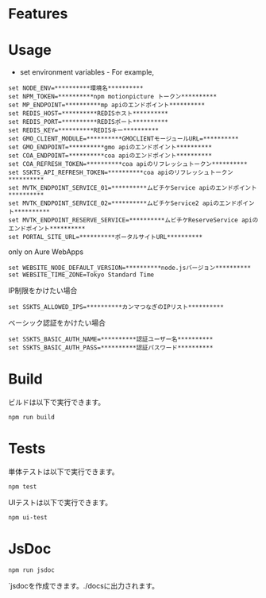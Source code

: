 # Features


# Usage

* set environment variables - For example,
```shell
set NODE_ENV=**********環境名**********
set NPM_TOKEN=**********npm motionpicture トークン**********
set MP_ENDPOINT=**********mp apiのエンドポイント**********
set REDIS_HOST=**********REDISホスト**********
set REDIS_PORT=**********REDISポート**********
set REDIS_KEY=**********REDISキー**********
set GMO_CLIENT_MODULE=**********GMOCLIENTモージュールURL=**********
set GMO_ENDPOINT=**********gmo apiのエンドポイント**********
set COA_ENDPOINT=**********coa apiのエンドポイント**********
set COA_REFRESH_TOKEN=**********coa apiのリフレッシュトークン**********
set SSKTS_API_REFRESH_TOKEN=**********coa apiのリフレッシュトークン**********
set MVTK_ENDPOINT_SERVICE_01=**********ムビチケService apiのエンドポイント**********
set MVTK_ENDPOINT_SERVICE_02=**********ムビチケService2 apiのエンドポイント**********
set MVTK_ENDPOINT_RESERVE_SERVICE=**********ムビチケReserveService apiのエンドポイント**********
set PORTAL_SITE_URL=**********ポータルサイトURL**********
```

only on Aure WebApps

```shell
set WEBSITE_NODE_DEFAULT_VERSION=**********node.jsバージョン**********
set WEBSITE_TIME_ZONE=Tokyo Standard Time
```

IP制限をかけたい場合

```shell
set SSKTS_ALLOWED_IPS=**********カンマつなぎのIPリスト**********
```

ベーシック認証をかけたい場合

```shell
set SSKTS_BASIC_AUTH_NAME=**********認証ユーザー名**********
set SSKTS_BASIC_AUTH_PASS=**********認証パスワード**********
```


# Build

ビルドは以下で実行できます。

```shell
npm run build
```

# Tests

単体テストは以下で実行できます。

```shell
npm test
```

UIテストは以下で実行できます。

```shell
npm ui-test
```

# JsDoc

```shell
npm run jsdoc
```

`jsdocを作成できます。./docsに出力されます。
